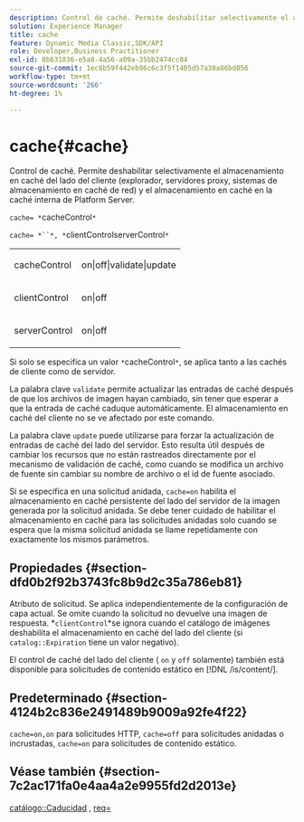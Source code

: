 ```yaml
---
description: Control de caché. Permite deshabilitar selectivamente el almacenamiento en caché del lado del cliente (explorador, servidores proxy, sistemas de almacenamiento en caché de red) y el almacenamiento en caché en la caché interna de Platform Server.
solution: Experience Manager
title: cache
feature: Dynamic Media Classic,SDK/API
role: Developer,Business Practitioner
exl-id: 8b631836-e5a8-4a56-a09a-35bb2474cc84
source-git-commit: 1ec8b59f442eb96c6c3f5f1405d57a38a86bd056
workflow-type: tm+mt
source-wordcount: '266'
ht-degree: 1%

---
```


# cache{#cache}

Control de caché. Permite deshabilitar selectivamente el almacenamiento en caché del lado del cliente (explorador, servidores proxy, sistemas de almacenamiento en caché de red) y el almacenamiento en caché en la caché interna de Platform Server.

`cache= *`cacheControl`*`

`cache= *``*, *`clientControlserverControl`*`

<table id="simpletable_70ACECAEA02F400C83B598FA13F1D00B"> 
 <tr class="strow"> 
  <td class="stentry"> <p><span class="codeph"> <span class="varname"> cacheControl</span></span> </p> </td> 
  <td class="stentry"> <p><span class="codeph"> on|off|validate|update</span> </p> </td> 
 </tr> 
 <tr class="strow"> 
  <td class="stentry"> <p><span class="codeph"> <span class="varname"> clientControl</span></span> </p></td> 
  <td class="stentry"> <p><span class="codeph"> on|off</span> </p></td> 
 </tr> 
 <tr class="strow"> 
  <td class="stentry"> <p><span class="codeph"> <span class="varname"> serverControl</span></span> </p></td> 
  <td class="stentry"> <p><span class="codeph"> on|off</span> </p></td> 
 </tr> 
</table>

Si solo se especifica un valor `*`cacheControl`*`, se aplica tanto a las cachés de cliente como de servidor.

La palabra clave `validate` permite actualizar las entradas de caché después de que los archivos de imagen hayan cambiado, sin tener que esperar a que la entrada de caché caduque automáticamente. El almacenamiento en caché del cliente no se ve afectado por este comando.

La palabra clave `update` puede utilizarse para forzar la actualización de entradas de caché del lado del servidor. Esto resulta útil después de cambiar los recursos que no están rastreados directamente por el mecanismo de validación de caché, como cuando se modifica un archivo de fuente sin cambiar su nombre de archivo o el id de fuente asociado.

Si se especifica en una solicitud anidada, `cache=on` habilita el almacenamiento en caché persistente del lado del servidor de la imagen generada por la solicitud anidada. Se debe tener cuidado de habilitar el almacenamiento en caché para las solicitudes anidadas solo cuando se espera que la misma solicitud anidada se llame repetidamente con exactamente los mismos parámetros.

## Propiedades {#section-dfd0b2f92b3743fc8b9d2c35a786eb81}

Atributo de solicitud. Se aplica independientemente de la configuración de capa actual. Se omite cuando la solicitud no devuelve una imagen de respuesta. *`clientControl`*se ignora cuando el catálogo de imágenes deshabilita el almacenamiento en caché del lado del cliente (si `catalog::Expiration` tiene un valor negativo).

El control de caché del lado del cliente ( `on` y `off` solamente) también está disponible para solicitudes de contenido estático en [!DNL /is/content/].

## Predeterminado {#section-4124b2c836e2491489b9009a92fe4f22}

`cache=on,on` para solicitudes HTTP,  `cache=off` para solicitudes anidadas o incrustadas,  `cache=on` para solicitudes de contenido estático.

## Véase también {#section-7c2ac171fa0e4aa4a2e9955fd2d2013e}

[catálogo::Caducidad](../../../../../is-api/image-catalog/image-serving-api-ref/c-image-catalog-reference/c-image-svg-data-reference/c-image-data-reference/r-expiration-cat.md#reference-a7afd668ecbb4d2da65d86259aa6a28a) ,  [req=](../../../../../is-api/http-ref/image-serving-api-ref/c-http-protocol-reference/c-command-reference/r-req/r-req.md#reference-907cdb4a97034db7ad94695f25552e76)
